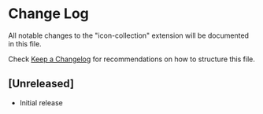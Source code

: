 # Change Log

All notable changes to the "icon-collection" extension will be documented in this file.

Check [Keep a Changelog](http://keepachangelog.com/) for recommendations on how to structure this file.

## [Unreleased]

- Initial release